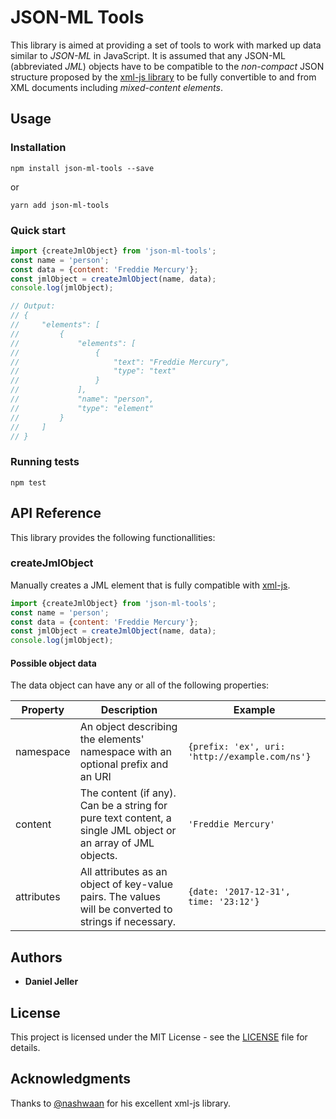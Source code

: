 # JSON-ML Tools

This library is aimed at providing a set of tools to work with marked up data similar to _JSON-ML_ in JavaScript. It is assumed that any JSON-ML (abbreviated _JML_) objects have to be compatible to the _non-compact_ JSON structure proposed by the [xml-js library](https://github.com/nashwaan/xml-js) to be fully convertible to and from XML documents including _mixed-content elements_.

## Usage

### Installation

`npm install json-ml-tools --save`

or

`yarn add json-ml-tools`

### Quick start

```js
import {createJmlObject} from 'json-ml-tools';
const name = 'person';
const data = {content: 'Freddie Mercury'};
const jmlObject = createJmlObject(name, data);
console.log(jmlObject);

// Output:
// {
//     "elements": [
//         {
//             "elements": [
//                 {
//                     "text": "Freddie Mercury",
//                     "type": "text"
//                 }
//             ],
//             "name": "person",
//             "type": "element"
//         }
//     ]
// }
```

### Running tests

`npm test`

## API Reference

This library provides the following functionallities:

### createJmlObject

Manually creates a JML element that is fully compatible with [xml-js](https://github.com/nashwaan/xml-js).

```js
import {createJmlObject} from 'json-ml-tools';
const name = 'person';
const data = {content: 'Freddie Mercury'};
const jmlObject = createJmlObject(name, data);
console.log(jmlObject);
```

#### Possible object data

The data object can have any or all of the following properties:

| Property | Description    | Example           |
|----------|----------------|-------------------|
| namespace | An object describing the elements' namespace with an optional prefix and an URI    | `{prefix: 'ex', uri: 'http://example.com/ns'}` |
| content | The content (if any). Can be a string for pure text content, a single JML object or an array of JML objects. | `'Freddie Mercury'` |
| attributes | All attributes as an object of key-value pairs. The values will be converted to strings if necessary. | `{date: '2017-12-31', time: '23:12'}` |

## Authors

* **Daniel Jeller**

## License

This project is licensed under the MIT License - see the [LICENSE](LICENSE) file for details.

## Acknowledgments

Thanks to [@nashwaan](https://github.com/nashwaan) for his excellent xml-js library.
